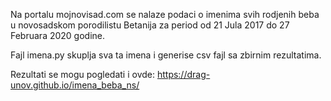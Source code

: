 Na portalu mojnovisad.com se nalaze podaci o imenima svih rodjenih beba u novosadskom porodilistu Betanija za period od 21 Jula 2017 do 27 Februara 2020 godine.

Fajl imena.py skuplja sva ta imena i generise csv fajl sa zbirnim rezultatima.

Rezultati se mogu pogledati i ovde:
https://drag-unov.github.io/imena_beba_ns/
